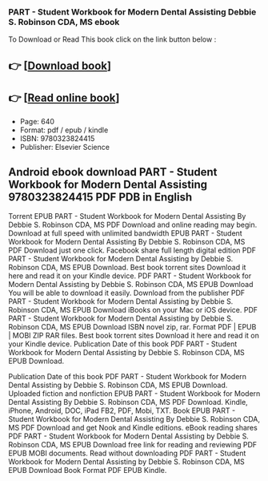 ### PART - Student Workbook for Modern Dental Assisting Debbie S. Robinson CDA, MS ebook

To Download or Read This book click on the link button below :

## 👉  [**[Download book](http://filesbooks.info/download.php?group=book&from=github.com&id=669507&lnk=1081 "Download book")**]

## 👉  [**[Read online book](http://filesbooks.info/download.php?group=book&from=github.com&id=669507&lnk=1081 "Read online book")**]


* Page: 640
* Format: pdf / epub / kindle
* ISBN: 9780323824415
* Publisher: Elsevier Science



## Android ebook download PART - Student Workbook for Modern Dental Assisting 9780323824415 PDF PDB in English


Torrent EPUB PART - Student Workbook for Modern Dental Assisting By Debbie S. Robinson CDA, MS PDF Download and online reading may begin. Download at full speed with unlimited bandwidth EPUB PART - Student Workbook for Modern Dental Assisting By Debbie S. Robinson CDA, MS PDF Download just one click. Facebook share full length digital edition PDF PART - Student Workbook for Modern Dental Assisting by Debbie S. Robinson CDA, MS EPUB Download. Best book torrent sites Download it here and read it on your Kindle device. PDF PART - Student Workbook for Modern Dental Assisting by Debbie S. Robinson CDA, MS EPUB Download You will be able to download it easily. Download from the publisher PDF PART - Student Workbook for Modern Dental Assisting by Debbie S. Robinson CDA, MS EPUB Download iBooks on your Mac or iOS device. PDF PART - Student Workbook for Modern Dental Assisting by Debbie S. Robinson CDA, MS EPUB Download ISBN novel zip, rar. Format PDF | EPUB | MOBI ZIP RAR files. Best book torrent sites Download it here and read it on your Kindle device. Publication Date of this book PDF PART - Student Workbook for Modern Dental Assisting by Debbie S. Robinson CDA, MS EPUB Download.

Publication Date of this book PDF PART - Student Workbook for Modern Dental Assisting by Debbie S. Robinson CDA, MS EPUB Download. Uploaded fiction and nonfiction EPUB PART - Student Workbook for Modern Dental Assisting By Debbie S. Robinson CDA, MS PDF Download. Kindle, iPhone, Android, DOC, iPad FB2, PDF, Mobi, TXT. Book EPUB PART - Student Workbook for Modern Dental Assisting By Debbie S. Robinson CDA, MS PDF Download and get Nook and Kindle editions. eBook reading shares PDF PART - Student Workbook for Modern Dental Assisting by Debbie S. Robinson CDA, MS EPUB Download free link for reading and reviewing PDF EPUB MOBI documents. Read without downloading PDF PART - Student Workbook for Modern Dental Assisting by Debbie S. Robinson CDA, MS EPUB Download Book Format PDF EPUB Kindle.





